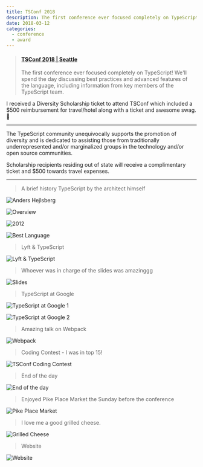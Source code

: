 ```yaml
---
title: TSConf 2018
description: The first conference ever focused completely on TypeScript!
date: 2018-03-12
categories:
  - conference
  - award
---
```


<blockquote class="embedly-card"><h4><a href="https://tsconf.io/">TSConf 2018 | Seattle</a></h4><p>The first conference ever focused completely on TypeScript! We'll spend the day discussing best practices and advanced features of the language, including information from key members of the TypeScript team.</p></blockquote>
<script async src="//cdn.embedly.com/widgets/platform.js" charset="UTF-8"></script>

I received a Diversity Scholarship ticket to attend TSConf which included a $500 reimbursement for travel/hotel along with a ticket and awesome swag. 🎉

---

The TypeScript community unequivocally supports the promotion of diversity and is dedicated to assisting those from traditionally underrepresented and/or marginalized groups in the technology and/or open source communities.

Scholarship recipients residing out of state will receive a complimentary ticket and $500 towards travel expenses.

---

> A brief history TypeScript by the architect himself

![Anders Hejlsberg](https://i.imgur.com/cmmghgS.jpg)

![Overview](https://i.imgur.com/SSfLtwN.jpg)

![2012](https://i.imgur.com/sHGq2N7.jpg)

![Best Language](https://i.imgur.com/vKfZ8GY.jpg)

> Lyft & TypeScript

![Lyft & TypeScript](https://i.imgur.com/Adg1UtN.jpg)

> Whoever was in charge of the slides was amazinggg

![Slides](https://i.imgur.com/gTRGVwU.jpg)

> TypeScript at Google

![TypeScript at Google 1](https://i.imgur.com/0CpbFAv.jpg)

![TypeScript at Google 2](https://i.imgur.com/BhGVF6f.jpg)

> Amazing talk on Webpack

![Webpack](https://i.imgur.com/F4U2tzf.jpg)

> Coding Contest - I was in top 15!

![TSConf Coding Contest](https://i.imgur.com/svFHFaW.png)

> End of the day

![End of the day](https://i.imgur.com/FFVHJuB.jpg)

> Enjoyed Pike Place Market the Sunday before the conference

![Pike Place Market](https://i.imgur.com/XOHvIEi.jpg)

> I love me a good grilled cheese.

![Grilled Cheese](https://i.imgur.com/czAkjcZ.jpg)

> Website

![Website](https://i.imgur.com/6LxSGnG.png0)
